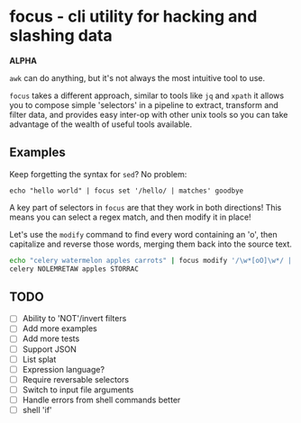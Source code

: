 # focus - cli utility for hacking and slashing data

**ALPHA**

`awk` can do anything, but it's not always the most intuitive tool to use. 

`focus` takes a different approach, similar to tools like `jq` and `xpath` it allows you to compose simple 'selectors' in a pipeline to
extract, transform and filter data, and provides easy inter-op with other unix tools so you can take advantage of the wealth of useful tools available.

## Examples

Keep forgetting the syntax for `sed`? No problem:

```focus
echo "hello world" | focus set '/hello/ | matches' goodbye
```

A key part of selectors in `focus` are that they work in both directions!
This means you can select a regex match, and then modify it in place! 

Let's use the `modify` command to find every word containing an 'o',
then capitalize and reverse those words, merging them back into the source text.

```sh
echo "celery watermelon apples carrots" | focus modify '/\w*[oO]\w*/ | matches' '{tr a-z A-Z | rev }'
celery NOLEMRETAW apples STORRAC
```

## TODO

- [ ] Ability to 'NOT'/invert filters
- [ ] Add more examples
- [ ] Add more tests
- [ ] Support JSON
- [ ] List splat
- [ ] Expression language?
- [ ] Require reversable selectors
- [ ] Switch to input file arguments
- [ ] Handle errors from shell commands better
- [ ] shell 'if'
